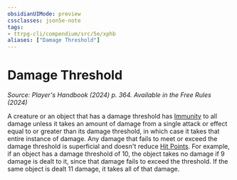 ```yaml
---
obsidianUIMode: preview
cssclasses: json5e-note
tags:
- ttrpg-cli/compendium/src/5e/xphb
aliases: ["Damage Threshold"]
---
```

# Damage Threshold
*Source: Player's Handbook (2024) p. 364. Available in the Free Rules (2024)* 

A creature or an object that has a damage threshold has [Immunity](immunity-xphb.md) to all damage unless it takes an amount of damage from a single attack or effect equal to or greater than its damage threshold, in which case it takes that entire instance of damage. Any damage that fails to meet or exceed the damage threshold is superficial and doesn't reduce [Hit Points](hit-points-xphb.md). For example, if an object has a damage threshold of 10, the object takes no damage if 9 damage is dealt to it, since that damage fails to exceed the threshold. If the same object is dealt 11 damage, it takes all of that damage.